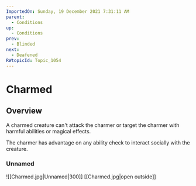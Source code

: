 ```yaml
---
ImportedOn: Sunday, 19 December 2021 7:31:11 AM
parent:
  - Conditions
up:
  - Conditions
prev:
  - Blinded
next:
  - Deafened
RWtopicId: Topic_1054
---
```

# Charmed
## Overview
A charmed creature can't attack the charmer or target the charmer with harmful abilities or magical effects.

The charmer has advantage on any ability check to interact socially with the creature.

### Unnamed
![[Charmed.jpg|Unnamed|300]]
[[Charmed.jpg|open outside]]
